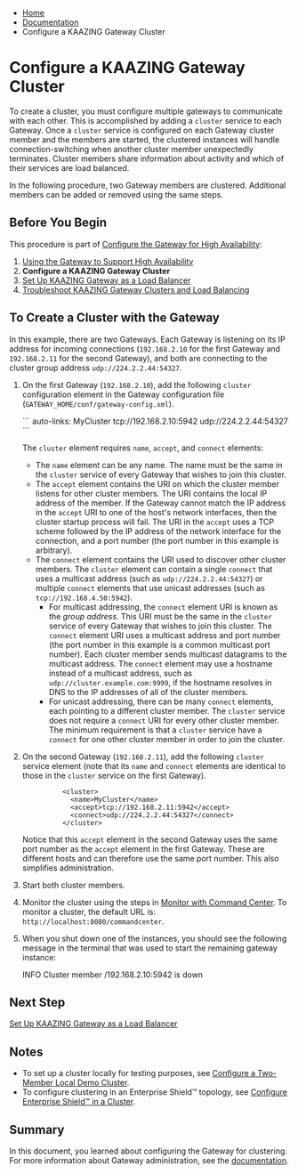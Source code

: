 -   [Home](../../index.md)
-   [Documentation](../index.md)
-   Configure a KAAZING Gateway Cluster

<a name="ha_config"></a>Configure a KAAZING Gateway Cluster 
=======================================================================================

To create a cluster, you must configure multiple gateways to communicate with each other. This is accomplished by adding a `cluster` service to each Gateway. Once a `cluster` service is configured on each Gateway cluster member and the members are started, the clustered instances will handle connection-switching when another cluster member unexpectedly terminates. Cluster members share information about activity and which of their services are load balanced.

In the following procedure, two Gateway members are clustered. Additional members can be added or removed using the same steps.

Before You Begin
----------------

This procedure is part of [Configure the Gateway for High Availability](o_ha.md):

1.  [Using the Gateway to Support High Availability](u_ha.md)
2.  **Configure a KAAZING Gateway Cluster**
3.  [Set Up KAAZING Gateway as a Load Balancer](p_ha_loadbalance.md)
4.  [Troubleshoot KAAZING Gateway Clusters and Load Balancing](../troubleshooting/ts_ha.md)

<span id="cluster_config"></span></a>To Create a Cluster with the Gateway
----------------------------------------------------------------------------

In this example, there are two Gateways. Each Gateway is listening on its IP address for incoming connections (`192.168.2.10` for the first Gateway and `192.168.2.11` for the second Gateway), and both are connecting to the cluster group address `udp://224.2.2.44:54327`.

1.  On the first Gateway (`192.168.2.10`), add the following `cluster` configuration element in the Gateway configuration file (`GATEWAY_HOME/conf/gateway-config.xml`).

    </p>
    ``` auto-links:
          <cluster>
            <name>MyCluster</name>
            <accept>tcp://192.168.2.10:5942</accept>
            <connect>udp://224.2.2.44:54327</connect>
          </cluster>
    ```

    The `cluster` element requires `name`, `accept`, and `connect` elements:

    -   The `name` element can be any name. The name must be the same in the `cluster` service of every Gateway that wishes to join this cluster.
    -   The `accept` element contains the URI on which the cluster member listens for other cluster members. The URI contains the local IP address of the member. If the Gateway cannot match the IP address in the `accept` URI to one of the host's network interfaces, then the cluster startup process will fail.
         The URI in the `accept` uses a TCP scheme followed by the IP address of the network interface for the connection, and a port number (the port number in this example is arbitrary).
    -   The `connect` element contains the URI used to discover other cluster members. The `cluster` element can contain a single `connect` that uses a multicast address (such as `udp://224.2.2.44:54327`) or multiple `connect` elements that use unicast addresses (such as `tcp://192.168.4.50:5942`).
        -   For multicast addressing, the `connect` element URI is known as the *group address*. This URI must be the same in the `cluster` service of every Gateway that wishes to join this cluster. The `connect` element URI uses a multicast address and port number (the port number in this example is a common multicast port number). Each cluster member sends multicast datagrams to the multicast address. The `connect` element may use a hostname instead of a multicast address, such as `udp://cluster.example.com:9999`, if the hostname resolves in DNS to the IP addresses of all of the cluster members.
        -   For unicast addressing, there can be many `connect` elements, each pointing to a different cluster member. The `cluster` service does not require a `connect` URI for every other cluster member. The minimum requirement is that a `cluster` service have a `connect` for one other cluster member in order to join the cluster.

2.  On the second Gateway (`192.168.2.11`), add the following `cluster` service element (note that its `name` and `connect` elements are identical to those in the `cluster` service on the first Gateway).

    ``` auto-links:
              <cluster>
                <name>MyCluster</name>
                <accept>tcp://192.168.2.11:5942</accept>
                <connect>udp://224.2.2.44:54327</connect>
              </cluster>
    ```

    Notice that this `accept` element in the second Gateway uses the same port number as the `accept` element in the first Gateway. These are different hosts and can therefore use the same port number. This also simplifies administration.

3.  Start both cluster members.
4.  Monitor the cluster using the steps in [Monitor with Command Center](../management/p_monitor_cc.md). To monitor a cluster, the default URL is: `http://localhost:8080/commandcenter`.
5.  When you shut down one of the instances, you should see the following message in the terminal that was used to start the remaining gateway instance:

    INFO Cluster member /192.168.2.10:5942 is down

Next Step
---------

[Set Up KAAZING Gateway as a Load Balancer](p_ha_loadbalance.md)

Notes
-----

-   To set up a cluster locally for testing purposes, see [Configure a Two-Member Local Demo Cluster](../high-availability/u_ha.md#demo).
-   To configure clustering in an Enterprise Shield&trade; topology, see [Configure Enterprise Shield&trade; in a Cluster](../reverse-connectivity/p_rc_cluster.md).

<a name="summary"></a>Summary
-----------------------------

In this document, you learned about configuring the Gateway for clustering. For more information about Gateway administration, see the [documentation](../index.md).


